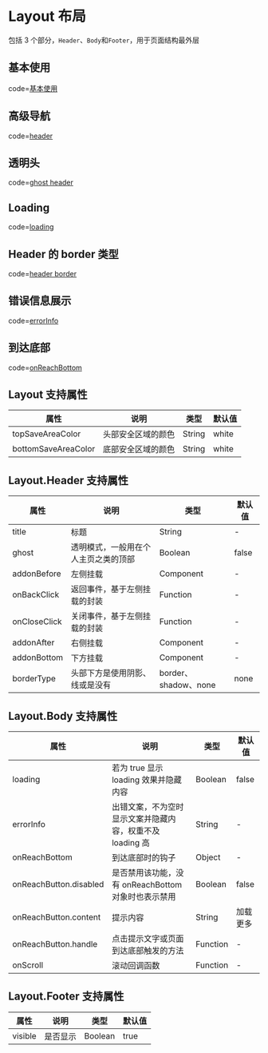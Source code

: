 # Layout 布局

包括 3 个部分，`Header`、`Body`和`Footer`，用于页面结构最外层

## 基本使用

code=[基本使用](layout)

## 高级导航

code=[header](layout_header)

## 透明头

code=[ghost header](layout_ghost)

## Loading

code=[loading](layout_loading)

## Header 的 border 类型

code=[header border](layout_border_type)

## 错误信息展示

code=[errorInfo](layout_error_info)

## 到达底部

code=[onReachBottom](layout_reach_bottom)

## Layout 支持属性

| 属性                | 说明               | 类型   | 默认值 |
| ------------------- | ------------------ | ------ | ------ |
| topSaveAreaColor    | 头部安全区域的颜色 | String | white  |
| bottomSaveAreaColor | 底部安全区域的颜色 | String | white  |

## Layout.Header 支持属性

| 属性         | 说明                                 | 类型                 | 默认值 |
| ------------ | ------------------------------------ | -------------------- | ------ |
| title        | 标题                                 | String               | -      |
| ghost        | 透明模式，一般用在个人主页之类的顶部 | Boolean              | false  |
| addonBefore  | 左侧挂载                             | Component            | -      |
| onBackClick  | 返回事件，基于左侧挂载的封装         | Function             | -      |
| onCloseClick | 关闭事件，基于左侧挂载的封装         | Function             | -      |
| addonAfter   | 右侧挂载                             | Component            | -      |
| addonBottom  | 下方挂载                             | Component            | -      |
| borderType   | 头部下方是使用阴影、线或是没有       | border、shadow、none | none   |

## Layout.Body 支持属性

| 属性                   | 说明                                                      | 类型     | 默认值   |
| ---------------------- | --------------------------------------------------------- | -------- | -------- |
| loading                | 若为 true 显示 loading 效果并隐藏内容                     | Boolean  | false    |
| errorInfo              | 出错文案，不为空时显示文案并隐藏内容，权重不及 loading 高 | String   | -        |
| onReachBottom          | 到达底部时的钩子                                          | Object   | -        |
| onReachButton.disabled | 是否禁用该功能，没有 onReachBottom 对象时也表示禁用       | Boolean  | false    |
| onReachButton.content  | 提示内容                                                  | String   | 加载更多 |
| onReachButton.handle   | 点击提示文字或页面到达底部触发的方法                      | Function | -        |
| onScroll               | 滚动回调函数                                              | Function | -        |

## Layout.Footer 支持属性

| 属性    | 说明     | 类型    | 默认值 |
| ------- | -------- | ------- | ------ |
| visible | 是否显示 | Boolean | true   |
